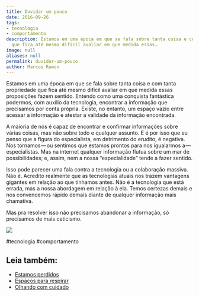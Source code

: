 ```yaml
---
title: Duvidar um pouco
date: 2016-09-26
tags:
- tecnologia
- comportamento
description: Estamos em uma época em que se fala sobre tanta coisa e com tanta propriedade
  que fica até mesmo difícil avaliar em que medida essas…
image: null
aliases: null
permalink: duvidar-um-pouco
author: Marcos Ramon
---
```

Estamos em uma época em que se fala sobre tanta coisa e com tanta propriedade que fica até mesmo difícil avaliar em que medida essas proposições fazem sentido. Entendo como uma conquista fantástica podermos, com auxílio da tecnologia, encontrar a informação que precisamos por conta própria. Existe, no entanto, um espaço vazio entre acessar a informação e atestar a validade da informação encontrada.

A maioria de nós é capaz de encontrar e confirmar informações sobre várias coisas, mas não sobre todo e qualquer assunto. E é por isso que eu penso que a figura do especialista, em detrimento do erudito, é negativa. Nos tornamos — ou sentimos que estamos prontos para nos igualarmos a — especialistas. Mas na internet qualquer informação flutua sobre um mar de possibilidades; e, assim, nem a nossa “especialidade” tende a fazer sentido.

Isso pode parecer uma fala contra a tecnologia ou a colaboração massiva. Não é. Acredito realmente que as tecnologias atuais nos trazem vantagens gigantes em relação ao que tínhamos antes. Não é a tecnologia que está errada, mas a nossa abordagem em relação à ela. Temos certezas demais e nos convencemos rápido demais diante de qualquer informação mais chamativa.

Mas pra resolver isso não precisamos abandonar a informação, só precisamos de mais ceticismo.

<img src="/assets/img/duvidar-um pouco-medium.png">


#tecnologia #comportamento<div class="leia-tambem" markdown="1">
## Leia também:

- <a href="/estamos-perdidos">Estamos perdidos</a>
- <a href="/espacos-para-respirar">Espaços para respirar</a>
- <a href="/olhando-com-cuidado">Olhando com cuidado</a>
</div>